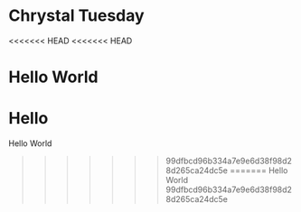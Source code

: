 # Chrystal Tuesday
<<<<<<< HEAD
<<<<<<< HEAD
# Hello World

Hello
=======
Hello World
>>>>>>> 99dfbcd96b334a7e9e6d38f98d28d265ca24dc5e
=======
Hello World
>>>>>>> 99dfbcd96b334a7e9e6d38f98d28d265ca24dc5e
